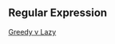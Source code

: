 ## Regular Expression
[Greedy v Lazy](https://stackoverflow.com/questions/2301285/what-do-lazy-and-greedy-mean-in-the-context-of-regular-expressions)

